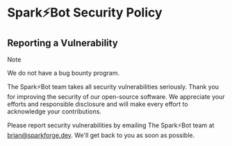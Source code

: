 # Spark⚡️Bot Security Policy

## Reporting a Vulnerability

> [!NOTE]
> We do not have a bug bounty program.

The Spark⚡️Bot team takes all security vulnerabilities seriously. Thank you for improving the security of our open-source software. We appreciate your efforts and responsible disclosure and will make every effort to acknowledge your contributions.

Please report security vulnerabilities by emailing The Spark⚡️Bot team at <brian@sparkforge.dev>. We'll get back to you as soon as possible.
